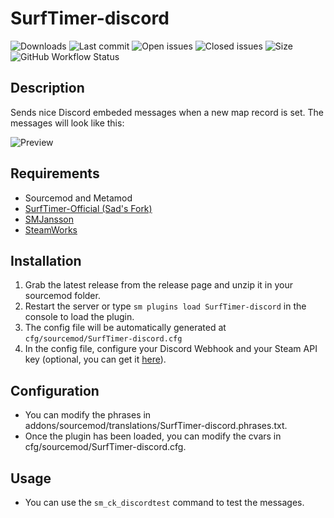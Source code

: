 # SurfTimer-discord

![Downloads](https://img.shields.io/github/downloads/ilyasafr/SurfTimer-discord/total?style=flat-square) ![Last commit](https://img.shields.io/github/last-commit/ilyasafr/SurfTimer-discord?style=flat-square) ![Open issues](https://img.shields.io/github/issues/ilyasafr/SurfTimer-discord?style=flat-square) ![Closed issues](https://img.shields.io/github/issues-closed/ilyasafr/SurfTimer-discord?style=flat-square) ![Size](https://img.shields.io/github/repo-size/ilyasafr/SurfTimer-discord?style=flat-square) ![GitHub Workflow Status](https://img.shields.io/github/workflow/status/ilyasafr/SurfTimer-discord/Compile%20with%20SourceMod?style=flat-square)

## Description

Sends nice Discord embeded messages when a new map record is set.
The messages will look like this:

![Preview](https://raw.githubusercontent.com/ilyasafr/SurfTimer-discord/master/img/desc.png)

## Requirements

- Sourcemod and Metamod
- [SurfTimer-Official (Sad's Fork)](https://github.com/qawery-just-sad/Surftimer-Official)
- [SMJansson](https://forums.alliedmods.net/showthread.php?t=184604)
- [SteamWorks](https://forums.alliedmods.net/showthread.php?t=229556)

## Installation

1. Grab the latest release from the release page and unzip it in your sourcemod folder.
2. Restart the server or type `sm plugins load SurfTimer-discord` in the console to load the plugin.
3. The config file will be automatically generated at `cfg/sourcemod/SurfTimer-discord.cfg`
4. In the config file, configure your Discord Webhook and your Steam API key (optional, you can get it [here](https://steamcommunity.com/dev/apikey)).

## Configuration

- You can modify the phrases in addons/sourcemod/translations/SurfTimer-discord.phrases.txt.
- Once the plugin has been loaded, you can modify the cvars in cfg/sourcemod/SurfTimer-discord.cfg.

## Usage

 - You can use the `sm_ck_discordtest` command to test the messages.